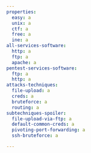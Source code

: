 ```yaml
---
properties:
  easy: a
  unix: a
  ctf: a
  free: a
  ine: a
all-services-software:
  http: a
  ftp: a
  apache: a
pentest-services-software:
  ftp: a
  http: a
attacks-techniques:
  file-upload: a
  creds: a
  bruteforce: a
  routing: a
subtechniques-spoiler:
  file-upload-via-ftp: a
  default-common-creds: a
  pivoting-port-forwarding: a
  ssh-bruteforce: a

---
```

